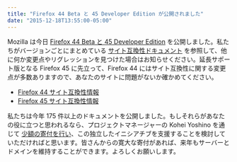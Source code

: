 ```yaml
---
title: "Firefox 44 Beta と 45 Developer Edition が公開されました"
date: "2015-12-18T13:55:00-05:00"
---
```

Mozilla は今日 [Firefox 44 Beta と 45 Developer Edition](https://www.mozilla.org/firefox/channel/) を公開しました。私たちがバージョンごとにまとめている [サイト互換性ドキュメント](https://www.fxsitecompat.dev/ja/docs/) を参照して、他に何か変更点やリグレッションを見つけた場合はお知らせください。延長サポート版となる Firefox 45 に先立って、Firefox 44 にはサイト互換性に関する変更点が多数ありますので、あなたのサイトに問題がないか確かめてください。

* [Firefox 44 サイト互換性情報](https://www.fxsitecompat.dev/ja/releases/44/)
* [Firefox 45 サイト互換性情報](https://www.fxsitecompat.dev/ja/releases/45/)

私たちは今年 175 件以上のドキュメントを公開しました。もしそれらがあなたの役に立つと思われるなら、プロジェクトマネージャーの Kohei Yoshino を通じて [少額の寄付を行い](https://www.paypal.me/kohei/3)、この独立したイニシアチブを支援することを検討していただければと思います。皆さんからの寛大な寄付があれば、来年もサーバーとドメインを維持することができます。よろしくお願いします。
